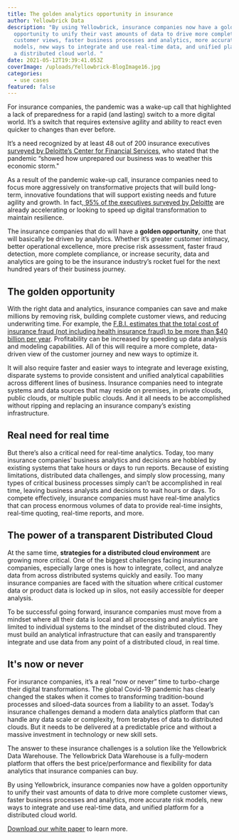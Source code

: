 ```yaml
---
title: The golden analytics opportunity in insurance
author: Yellowbrick Data
description: "By using Yellowbrick, insurance companies now have a golden
  opportunity to unify their vast amounts of data to drive more complete
  customer views, faster business processes and analytics, more accurate risk
  models, new ways to integrate and use real-time data, and unified platform for
  a distributed cloud world. "
date: 2021-05-12T19:39:41.053Z
coverImage: /uploads/Yellowbrick-BlogImage16.jpg
categories:
  - use cases
featured: false
---
```

For insurance companies, the pandemic was a wake-up call that highlighted a lack of preparedness for a rapid (and lasting) switch to a more digital world. It’s a switch that requires extensive agility and ability to react even quicker to changes than ever before. 

It’s a need recognized by at least 48 out of 200 insurance executives [surveyed by Deloitte’s Center for Financial Services](https://www2.deloitte.com/us/en/insights/industry/financial-services/financial-services-industry-outlooks/insurance-industry-outlook.html), who stated that the pandemic “showed how unprepared our business was to weather this economic storm."

As a result of the pandemic wake-up call, insurance companies need to focus more aggressively on transformative projects that will build long-term, innovative foundations that will support existing needs and future agility and growth. In fact,[ 95% of the executives surveyed by Deloitte](https://www2.deloitte.com/us/en/insights/industry/financial-services/financial-services-industry-outlooks/insurance-industry-outlook.html) are already accelerating or looking to speed up digital transformation to maintain resilience.

The insurance companies that do will have a **golden opportunity**, one that will basically be driven by analytics. Whether it’s greater customer intimacy, better operational excellence, more precise risk assessment, faster fraud detection, more complete compliance, or increase security, data and analytics are going to be the insurance industry’s rocket fuel for the next hundred years of their business journey. 

## The golden opportunity

With the right data and analytics, insurance companies can save and make millions by removing risk, building complete customer views, and reducing underwriting time. For example, the [F.B.I. estimates that the total cost of insurance fraud (not including health insurance fraud) to be more than $40 billion per year](https://www.fbi.gov/stats-services/publications/insurance-fraud#). Profitability can be increased by speeding up data analysis and modeling capabilities. All of this will require a more complete, data-driven view of the customer journey and new ways to optimize it. 

It will also require faster and easier ways to integrate and leverage existing, disparate systems to provide consistent and unified analytical capabilities across different lines of business. Insurance companies need to integrate systems and data sources that may reside on premises, in private clouds, public clouds, or multiple public clouds. And it all needs to be accomplished without ripping and replacing an insurance company’s existing infrastructure. 

## Real need for real time

But there’s also a critical need for real-time analytics. Today, too many insurance companies’ business analytics and decisions are hobbled by existing systems that take hours or days to run reports. Because of existing limitations, distributed data challenges, and simply slow processing, many types of critical business processes simply can’t be accomplished in real time, leaving business analysts and decisions to wait hours or days. To compete effectively, insurance companies must have real-time analytics that can process enormous volumes of data to provide real-time insights, real-time quoting, real-time reports, and more. 

## The power of a transparent Distributed Cloud

At the same time, **strategies for a distributed cloud environment** are growing more critical. One of the biggest challenges facing insurance companies, especially large ones is how to integrate, collect, and analyze data from across distributed systems quickly and easily. Too many insurance companies are faced with the situation where critical customer data or product data is locked up in silos, not easily accessible for deeper analysis. 

To be successful going forward, insurance companies must move from a mindset where all their data is local and all processing and analytics are limited to individual systems to the mindset of the distributed cloud. They must build an analytical infrastructure that can easily and transparently integrate and use data from any point of a distributed cloud, in real time. 

## It's now or never

For insurance companies, it’s a real “now or never” time to turbo-charge their digital transformations. The global Covid-19 pandemic has clearly changed the stakes when it comes to transforming tradition-bound processes and siloed-data sources from a liability to an asset. Today’s insurance challenges demand a modern data analytics platform that can handle any data scale or complexity, from terabytes of data to distributed clouds. But it needs to be delivered at a predictable price and without a massive investment in technology or new skill sets.

The answer to these insurance challenges is a solution like the Yellowbrick Data Warehouse. The Yellowbrick Data Warehouse is a fully-modern platform that offers the best price/performance and flexibility for data analytics that insurance companies can buy. 

By using Yellowbrick, insurance companies now have a golden opportunity to unify their vast amounts of data to drive more complete customer views, faster business processes and analytics, more accurate risk models, new ways to integrate and use real-time data, and unified platform for a distributed cloud world. 

[Download our white paper](https://www.yellowbrick.com/go/insurance-whitepaper/) to learn more.